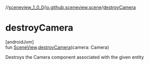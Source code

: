 //[sceneview_1_0_0](../../index.md)/[io.github.sceneview.scene](index.md)/[destroyCamera](destroy-camera.md)

# destroyCamera

[androidJvm]\
fun [SceneView](../io.github.sceneview/-scene-view/index.md).[destroyCamera](destroy-camera.md)(camera: Camera)

Destroys the Camera component associated with the given entity
